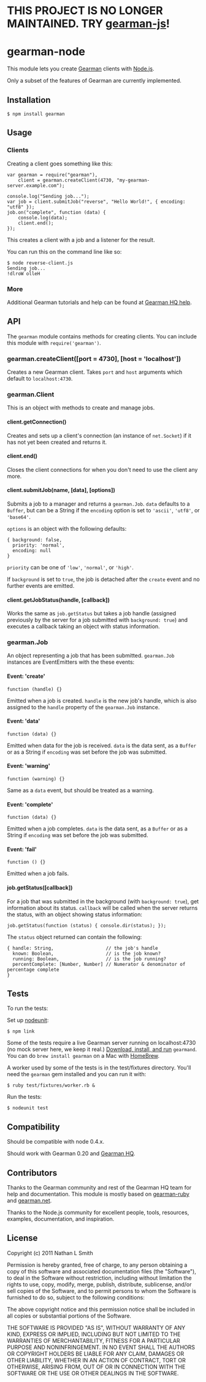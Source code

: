 # THIS PROJECT IS NO LONGER MAINTAINED. TRY [gearman-js](https://github.com/mreinstein/gearman-js)!

# gearman-node

This module lets you create [Gearman](http://gearman.org/) clients with [Node.js](http://nodejs.org/).

Only a subset of the features of Gearman are currently implemented.

## Installation

    $ npm install gearman

## Usage

### Clients

Creating a client goes something like this:

    var gearman = require("gearman"),
        client = gearman.createClient(4730, "my-gearman-server.example.com");

    console.log("Sending job...");
    var job = client.submitJob("reverse", "Hello World!", { encoding: "utf8" });
    job.on("complete", function (data) {
        console.log(data);
        client.end();
    });

This creates a client with a job and a listener for the result.

You can run this on the command line like so:

    $ node reverse-client.js
    Sending job...
    !dlroW olleH

### More

Additional Gearman tutorials and help can be found at [Gearman HQ help](http://gearmanhq.com/help/).

## API

The `gearman` module contains methods for creating clients. You can include this module with `require('gearman')`.

### gearman.createClient([port = 4730], [host = 'localhost'])

Creates a new Gearman client. Takes `port` and `host` arguments which default to `localhost:4730`.

### gearman.Client

This is an object with methods to create and manage jobs.

#### client.getConnection()

Creates and sets up a client's connection (an instance of `net.Socket`) if it has not yet been created and returns it.

#### client.end()

Closes the client connections for when you don't need to use the client any more.

#### client.submitJob(name, [data], [options])

Submits a job to a manager and returns a `gearman.Job`. `data` defaults to a `Buffer`, but can be a String if the `encoding` option is set to `'ascii'`, `'utf8'`, or `'base64'`.

`options` is an object with the following defaults:

    { background: false,
      priority: 'normal',
      encoding: null
    }

`priority` can be one of `'low'`, `'normal'`, or `'high'`.

If `background` is set to `true`, the job is detached after the `create` event and no further events are emitted.

#### client.getJobStatus(handle, [callback])

Works the same as `job.getStatus` but takes a job handle (assigned previously by the server for a job submitted with `background: true`) and executes a callback taking an object with status information.

### gearman.Job

An object representing a job that has been submitted. `gearman.Job` instances are EventEmitters with the these events:

#### Event: 'create'

`function (handle) {}`

Emitted when a job is created. `handle` is the new job's handle, which is also assigned to the `handle` property of the `gearman.Job` instance.

#### Event: 'data'

`function (data) {}`

Emitted when data for the job is received. `data` is the data sent, as a `Buffer` or as a String if `encoding` was set before the job was submitted.

#### Event: 'warning'

`function (warning) {}`

Same as a `data` event, but should be treated as a warning.

#### Event: 'complete'

`function (data) {}`

Emitted when a job completes. `data` is the data sent, as a `Buffer` or as a String if `encoding` was set before the job was submitted.

#### Event: 'fail'

`function () {}`

Emitted when a job fails.

#### job.getStatus([callback])

For a job that was submitted in the background (with `background: true`), get information about its status. `callback` will be called when the server returns the status, with an object showing status information:

    job.getStatus(function (status) { console.dir(status); });

The `status` object returned can contain the following:

    { handle: String,                   // the job's handle
      known: Boolean,                   // is the job known?
      running: Boolean,                 // is the job running?
      percentComplete: [Number, Number] // Numerator & denominator of percentage complete
    }

## Tests

To run the tests:

Set up [nodeunit](https://github.com/caolan/nodeunit):

    $ npm link

Some of the tests require a live Gearman server running on localhost:4730 (no mock server here, we keep it real.) [Download, install, and run](http://gearman.org/index.php?id=download#gearmand_c) `gearmand`. You can do `brew install gearman` on a Mac with [HomeBrew](http://mxcl.github.com/homebrew/).

A worker used by some of the tests is in the test/fixtures directory. You'll need the `gearman` gem installed and you can run it with:

    $ ruby test/fixtures/worker.rb &

Run the tests:

    $ nodeunit test

## Compatibility

Should be compatible with node 0.4.x.

Should work with Gearman 0.20 and [Gearman HQ](http://gearmanhq.com/).

## Contributors

Thanks to the Gearman community and rest of the Gearman HQ team for help and documentation. This module is mostly based on [gearman-ruby](https://github.com/gearman-ruby/gearman-ruby) and [gearman.net](https://launchpad.net/gearman.net).

Thanks to the Node.js community for excellent people, tools, resources, examples, documentation, and inspiration.

## License

Copyright (c) 2011 Nathan L Smith

Permission is hereby granted, free of charge, to any person obtaining a copy
of this software and associated documentation files (the "Software"), to deal
in the Software without restriction, including without limitation the rights
to use, copy, modify, merge, publish, distribute, sublicense, and/or sell
copies of the Software, and to permit persons to whom the Software is
furnished to do so, subject to the following conditions:

The above copyright notice and this permission notice shall be included in
all copies or substantial portions of the Software.

THE SOFTWARE IS PROVIDED "AS IS", WITHOUT WARRANTY OF ANY KIND, EXPRESS OR
IMPLIED, INCLUDING BUT NOT LIMITED TO THE WARRANTIES OF MERCHANTABILITY,
FITNESS FOR A PARTICULAR PURPOSE AND NONINFRINGEMENT. IN NO EVENT SHALL THE
AUTHORS OR COPYRIGHT HOLDERS BE LIABLE FOR ANY CLAIM, DAMAGES OR OTHER
LIABILITY, WHETHER IN AN ACTION OF CONTRACT, TORT OR OTHERWISE, ARISING FROM,
OUT OF OR IN CONNECTION WITH THE SOFTWARE OR THE USE OR OTHER DEALINGS IN
THE SOFTWARE.
